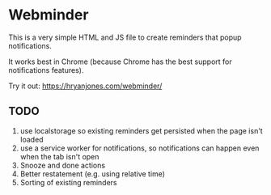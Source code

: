 # Webminder

This is a very simple HTML and JS file to create reminders that popup notifications.

It works best in Chrome (because Chrome has the best support for notifications features).

Try it out: https://hryanjones.com/webminder/

## TODO

1. use localstorage so existing reminders get persisted when the page isn't loaded
2. use a service worker for notifications, so notifications can happen even when the tab isn't open
3. Snooze and done actions
4. Better restatement (e.g. using relative time)
5. Sorting of existing reminders